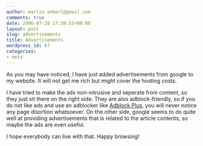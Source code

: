 ```yaml
---
author: martin.ankerl@gmail.com
comments: true
date: 2006-07-28 17:38:51+00:00
layout: post
slug: advertisements
title: Advertisements
wordpress_id: 67
categories:
- meta
---
```


As you may have noticed, I have just added advertisements from google to my website. It will not get me rich but might cover the hosting costs.

I have tried to make the ads non-intrusive and seperate from content, so they just sit there on the right side. They are also adblock-friendly, so if you do not like ads and use an adblocker like [Adblock Plus](http://adblockplus.org/en/), you will never notice any page disortion whatsoever. On the other side, google seems to do  quite well at providing advertisements that is related to the article contents, so maybe the ads are even useful.

I hope everybody can live with that. Happy browsing!
